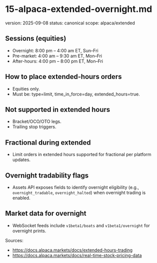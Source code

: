 # 15-alpaca-extended-overnight.md
version: 2025-09-08
status: canonical
scope: alpaca/extended

## Sessions (equities)
- Overnight: 8:00 pm – 4:00 am ET, Sun–Fri
- Pre-market: 4:00 am – 9:30 am ET, Mon–Fri
- After-hours: 4:00 pm – 8:00 pm ET, Mon–Fri

## How to place extended-hours orders
- Equities only.
- Must be: type=limit, time_in_force=day, extended_hours=true.

## Not supported in extended hours
- Bracket/OCO/OTO legs.
- Trailing stop triggers.

## Fractional during extended
- Limit orders in extended hours supported for fractional per platform updates.

## Overnight tradability flags
- Assets API exposes fields to identify overnight eligibility (e.g., `overnight_tradable`, `overnight_halted`) when overnight trading is enabled.

## Market data for overnight
- WebSocket feeds include `v1beta1/boats` and `v1beta1/overnight` for overnight prints.

Sources:
- https://docs.alpaca.markets/docs/extended-hours-trading
- https://docs.alpaca.markets/docs/real-time-stock-pricing-data
